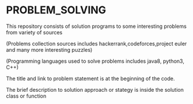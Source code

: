 # PROBLEM_SOLVING
This repository consists of solution programs to some interesting problems from variety of sources

(Problems collection sources includes hackerrank,codeforces,project euler and many more interesting puzzles)



(Programming languages used to solve problems includes java8, python3, C++)

The title and link to problem statement is at the beginning of the code.

The brief description to solution approach or stategy is inside the solution class or function

